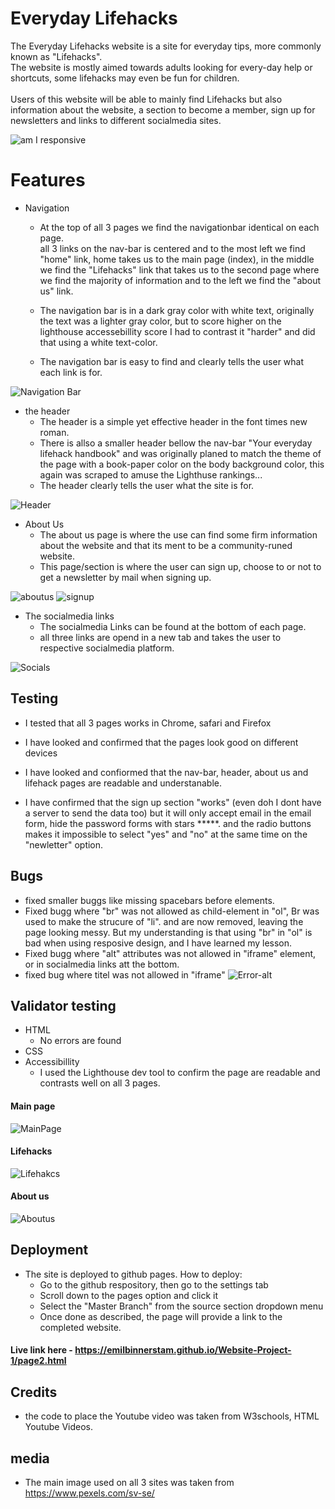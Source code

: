 # Everyday Lifehacks
The Everyday Lifehacks website is a site for everyday tips, more commonly known as "Lifehacks".<br> The website is mostly aimed towards adults looking for every-day help or shortcuts, some lifehacks may even be fun for children.<br>
<br>
Users of this website will be able to mainly find Lifehacks but also information about the website, a section to become a member, sign up for newsletters and links to different socialmedia sites.<br>

![am I responsive](https://i.ibb.co/5R03yKX/image.png)<br>
# Features
- Navigation
  - At the top of all 3 pages we find the navigationbar identical on each page.<br> all 3 links on the nav-bar is centered and to the most left we find "home" link, home takes us to the main page (index), in the middle we find the 
   "Lifehacks" link that takes us to the second page where we find the majority of information and to the left we find the "about us" link.<br>

  - The navigation bar is in a dark gray color with white text, originally the text was a lighter gray color, but to score higher on the lighthouse accessebillity score I had to contrast it "harder" and did that using a white text-color.
  - The navigation bar is easy to find and clearly tells the user what each link is for.

![Navigation Bar](https://i.ibb.co/Kw81T2W/imagenavfixed.png)
- the header
  - The header is a simple yet effective header in the font times new roman.
  - There is allso a smaller header bellow the nav-bar "Your everyday lifehack handbook" and was originally planed to match the theme of the page with a book-paper color on the body background color, this again was scraped to amuse the Lighthuse rankings...
  - The header clearly tells the user what the site is for.<br>
  
 

![Header](https://i.ibb.co/HPcLKQs/imagenavreal.png)
- About Us
  - The about us page is where the use can find some firm information about the website and that its ment to be a community-runed website.
  - This page/section is where the user can sign up, choose to or not to get a newsletter by mail when signing up.


![aboutus](https://i.ibb.co/xYSPWmf/imageaboutus.png)
![signup](https://i.ibb.co/wNNtDqw/imagesignup.png)
- The socialmedia links
  - The socialmedia Links can be found at the bottom of each page.
  - all three links are opend in a new tab and takes the user to respective socialmedia platform.

![Socials](https://i.ibb.co/qsWhTKy/imagesocials.png")
## Testing
- I tested that all 3 pages works in Chrome, safari and Firefox

- I have looked and confirmed that the pages look good on different devices

- I have looked and confiormed that the nav-bar, header, about us and lifehack pages are readable and understanable.

- I have confirmed that the sign up section "works" (even doh I dont have a server to send the data too) but it will only accept email in the email form, hide the password forms with stars *****. and the radio buttons makes it impossible to select "yes" and "no" at the same time on the "newletter" option.

## Bugs

- fixed smaller buggs like missing spacebars before elements.
- Fixed bugg where "br" was not allowed as child-element in "ol", Br was used to make the strucure of "li". and are now removed, leaving the page looking messy. But my understanding is that using "br" in "ol" is bad when using resposive design, and I have learned my lesson.
- Fixed bugg where "alt" attributes was not allowed in "iframe" element, or in socialmedia links att the bottom.
- fixed bug where titel was not allowed in "iframe"
![Error-alt](https://i.ibb.co/Sy1Zbwb/image-Erroralt.png)

## Validator testing
- HTML
  - No errors are found
- CSS
- Accessibillity
  - I used the Lighthouse dev tool to confirm the page are readable and contrasts well on all 3 pages.

#### Main page
![MainPage](https://i.ibb.co/C8TFycv/imagemainpage.png)
#### Lifehacks
![Lifehakcs](https://i.ibb.co/qk5qDHw/image-Lifehackpage.png)
#### About us
![Aboutus](https://i.ibb.co/tLypd9C/image-Aboutuspage.png)

## Deployment
- The site is deployed to github pages. How to deploy:
  - Go to the github respository, then go to the settings tab
  - Scroll down to the pages option and click it
  - Select the "Master Branch" from the source section dropdown menu
  - Once done as described, the page will provide a link to the completed website.
 #### Live link here - https://emilbinnerstam.github.io/Website-Project-1/page2.html

## Credits
  -  the code to place the Youtube video was taken from W3schools, HTML Youtube Videos. 
## media 
  - The main image used on all 3 sites was taken from https://www.pexels.com/sv-se/